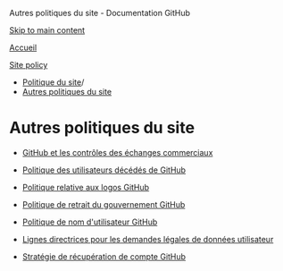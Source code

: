 Autres politiques du site - Documentation GitHub

[Skip to main content](#main-content)

[Accueil](/fr)

[Site policy](/fr/site-policy)

* [Politique du site](/fr/site-policy)/
* [Autres politiques du site](/fr/site-policy/other-site-policies)

Autres politiques du site
==========

* [GitHub et les contrôles des échanges commerciaux](/fr/site-policy/other-site-policies/github-and-trade-controls)

* [Politique des utilisateurs décédés de GitHub](/fr/site-policy/other-site-policies/github-deceased-user-policy)

* [Politique relative aux logos GitHub](/fr/site-policy/other-site-policies/github-logo-policy)

* [Politique de retrait du gouvernement GitHub](/fr/site-policy/other-site-policies/github-government-takedown-policy)

* [Politique de nom d'utilisateur GitHub](/fr/site-policy/other-site-policies/github-username-policy)

* [Lignes directrices pour les demandes légales de données utilisateur](/fr/site-policy/other-site-policies/guidelines-for-legal-requests-of-user-data)

* [Stratégie de récupération de compte GitHub](/fr/site-policy/other-site-policies/github-account-recovery-policy)
